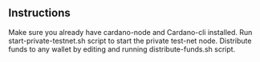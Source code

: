 ## Instructions
Make sure you already have cardano-node and Cardano-cli installed. 
Run start-private-testnet.sh script to start the private test-net node.
Distribute funds to any wallet by editing and running distribute-funds.sh script.
